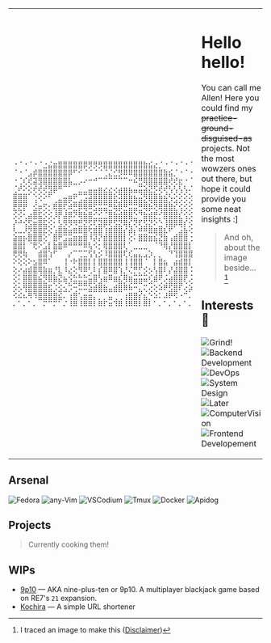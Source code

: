  <table>
  <tr>
   <td>
    
```
⠐⠈⠐⠈⠐⠈⣐⣬⣶⣿⣿⣿⣿⣿⡿⡻⡻⡻⣿⣿⣿⣿⣿⣿⣿⣿⣷⣮⣔⡈⠐⠈⠐⠈⠐⠈
⠈⠐⠈⣠⡾⣿⣿⣿⣿⣿⣿⡿⠋⠊⠈⠈⠈⠈⢈⣌⣊⡻⠿⠿⣿⣿⣿⣿⣿⣿⣷⣮⡈⠐⠈⠐
⠐⢈⢎⢞⣽⣻⣿⣿⣿⣿⣿⣧⣀⡠⠔⠒⠚⠉⠉⠉⠉⠉⠉⠒⠮⣛⢿⣿⣿⣿⣿⢞⢞⣖⠐⠈
⢈⠞⠕⢕⢞⢞⢞⣻⡿⠛⠉⠁⠀⣀⣀⣤⣤⣶⣔⣔⢔⣴⣶⣦⣤⣭⣵⣝⡫⢞⢞⢣⢣⢣⢣⠌
⣿⣿⣿⠁⢑⢕⠕⠋⠀⣀⣤⣶⠟⢉⣩⣽⣿⣿⣿⣿⣗⢽⣿⣷⣦⣬⡻⣿⣿⣷⣮⢣⢕⢕⢕⢕
⡿⡿⡿⠀⢜⣤⢖⠄⣾⣿⡟⣵⠿⣿⣿⣿⢟⣛⣛⠿⣯⣿⠿⣛⣛⠿⣿⣮⡻⣿⣿⣷⡝⢕⢕⢕
⢝⢝⠅⣠⣿⣗⢕⢕⢸⡿⣸⣶⡻⣷⣮⣶⠝⠝⠙⣿⣮⣵⣿⣿⠫⠻⣮⣵⡾⠜⣿⣿⣿⡜⢕⢕
⡱⠵⢜⢟⣭⣿⣗⢕⠅⢇⢿⢷⢶⠾⡻⢟⡟⣻⣿⡿⢟⡻⣿⡝⡻⡖⢟⡻⡫⠣⢹⣿⣿⣿⡜⢕
⢇⣀⡸⡻⣿⣿⣟⢕⢡⣿⣷⣥⣶⣿⣿⢗⣾⣿⢱⣾⣿⣿⡜⣽⡌⠾⠿⣿⣶⣿⣎⠟⠁⣨⣧⢕
⣵⣶⡦⣿⣿⣿⢕⠁⣿⠟⣩⣭⣶⣶⣿⠸⡽⡝⣾⣿⣿⣿⡇⢕⠅⣿⣿⣶⣮⣝⣷⢠⣾⣿⣿⢐
⣿⣿⡇⠈⢟⠕⣡⡇⣷⣿⠿⠛⠛⠛⠿⢧⠪⡂⢿⣿⣿⣿⢇⠁⣀⣀⣀⠀⠈⠙⢿⡜⣿⣿⣿⡇
⢟⢟⢷⠀⠀⣾⣿⢱⠋⠀⠀⡔⠉⢉⣉⢫⢣⡪⠸⣿⣿⣿⢏⢎⣤⣄⣠⡱⡀⡀⠀⠙⢹⣿⣿⣿
⠕⢕⢕⠕⣢⣿⠿⠁⠀⠀⢸⠐⠗⣿⣿⡇⡇⣿⣿⣿⣿⣿⢸⢸⣿⣿⠈⠀⡇⣿⣦⠀⣴⣾⣿⡇
⢕⠔⣴⣾⣿⢿⣷⣶⡘⣇⠸⣔⢕⠻⠿⢃⠇⡎⣿⠿⣿⢱⡘⢌⡛⡋⡪⡢⢣⣿⠇⡜⣼⣿⣿⠨
⢕⠅⣿⣿⣿⣮⡻⣿⣷⣝⣦⢪⣓⣓⣓⣥⣿⢣⣶⠿⣶⣎⢿⣶⣭⣭⣭⢎⣾⠟⡨⣴⣿⣿⡟⡨
⢕⢅⢿⣿⣿⣿⣿⣖⢑⢕⢌⢓⠭⣛⣛⣫⣵⣿⣦⣀⣴⣿⣷⣮⠭⡉⡒⡩⡢⣪⡾⢟⣿⡟⡨⣪
⢕⣕⣌⢿⢻⣿⣿⣿⣷⣝⡉⢡⣾⢂⣤⣭⡉⠉⠉⣉⠉⠉⢠⣶⣶⡝⣌⠪⣪⡂⣰⡿⢟⠠⠚⡁
⡀⠂⡀⠂⡀⠉⡛⠛⡛⠋⡐⢸⣿⢸⣿⣿⡇⣷⡗⣭⢺⣾⢸⣿⣿⡇⣿⡇⠂⡀⠂⡀⠂⡀⠂⡀
```    
   </td>

   <td>

# Hello hello!

You can call me Allen! Here you could find my <strike> practice-ground-disguised-as</strike> projects. Not the most wowzers ones out there, but hope it could provide you some neat insights :]

> And oh, about the image beside... [^Disclaimer]

## Interests 🌱
![Grind!](https://img.shields.io/badge/-Grind!-363a4f?style=for-the-badge) 
![Backend Development](https://img.shields.io/badge/-Backend%20Dev-24273a.svg?style=for-the-badge)
![DevOps](https://img.shields.io/badge/-DevOps-24273a.svg?style=for-the-badge)
![System Design](https://img.shields.io/badge/-System%20Design-24273a.svg?style=for-the-badge)
<br/>
![Later](https://img.shields.io/badge/-4Later-363a4f?style=for-the-badge) 
![ComputerVision](https://img.shields.io/badge/-Computer%20Vision-24273a.svg?style=for-the-badge)
![Frontend Developement](https://img.shields.io/badge/-Frontend%20Web%20Dev-24273a.svg?style=for-the-badge)

[^Disclaimer]: I traced an image to make this ([Disclaimer](https://github.com/solsteace/dotrc/tree/main/_assets#disclaimer))
    
   </td>
  </tr>
 </table>
 
## Arsenal

![Fedora](https://img.shields.io/badge/Fedora-24273a?style=for-the-badge&logo=fedora&logoColor=ffe787)
![any-Vim](https://img.shields.io/badge/%2AVIM-24273a.svg?style=for-the-badge&logo=vim&logoColor=ffe787)
![VSCodium](https://img.shields.io/badge/VSCodium-24273a.svg?style=for-the-badge&logo=visual-studio-code&logoColor=ffe787)
![Tmux](https://img.shields.io/badge/Tmux-24273a.svg?style=for-the-badge&logo=visual-studio-code&logoColor=ffe787)
![Docker](https://img.shields.io/badge/docker-24273a.svg?style=for-the-badge&logo=docker&logoColor=ffe787)
![Apidog](https://img.shields.io/badge/apidog-24273a.svg?style=for-the-badge&logoColor=ffe787)

## Projects

> Currently cooking them!

## WIPs

- [9p10](https://github.com/nineplus10) — AKA nine-plus-ten or 9p10. A multiplayer blackjack game based on RE7's `21` expansion.
- [Kochira](https://github.com/solsteace/kochira) — A simple URL shortener

